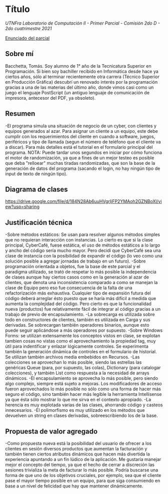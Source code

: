 # Título
*UTNFra Laboratorio de Computación II - Primer Parcial - Comisión 2do D - 2do cuatrimestre 2021*

[Enunciado del parcial](https://codeutnfra.github.io/programacion_2_laboratorio_2_apuntes/docs/evaluaciones/parciales/2d-primer-parcial/)

## Sobre mí

Bacchetta, Tomás. Soy alumno de 1° año de la Tecnicatura Superior en Programación. Si bien soy bachiller recibido en Informática desde hace ya ciertos años, sólo al terminar recientemente otra carrera (Técnico Superior en Producción Gráfica) descubrí un renovado interés por la programación gracias a una de las materias del último año, donde vimos casi como un juego el lenguaje PostScript (un antiguo lenguaje de comunicación de impresora, antecesor del PDF, ya obsoleto).

## Resumen

-El programa simula una situación de negocio de un cyber, con clientes y equipos generados al azar. Para asignar un cliente a un equipo, este debe cumplir con los requerimientos del cliente en cuando a software, juegos, periféricos y tipo de llamada (segun el número de teléfono que el cliente va a discar). Para más detalles está el tutorial en el formulario principal del programa. NOTA: Puede tardar unos segundos en iniciar por cómo funciona el motor de randomización, ya que a fines de un mejor testeo es posible que deba "relloear" muchas tiradas randomizadas, que son la base de la generación de datos del programa (sacando el login, no hay ningún tipo de input de texto de ningún tipo).


## Diagrama de clases

https://drive.google.com/file/d/184N28Ab6uuHVgrIjFP2YMAoh2GZNBoXl/view?usp=sharing

## Justificación técnica

-Sobre métodos estáticos: Se usan para resolver algunos métodos simples que no requieran interacción con instancias. Lo cierto es que si la clase principal, CyberCafé, fuese estática, el uso de métodos estáticos a lo largo y ancho del código sería mucho mayor. Pero decidí que CyberCafé sea una clase de instancia con la posibilidad de expandir el código (lo veo como una solución posible a agregar jornadas de trabajo en un futuro). -Sobre programación orientada a objetos, fue la base de este parcial y el paradigma utilizado, se trató de respetar lo más posible la independencia de clases aunque hay ciertos casos como en la generación al azar de clientes, que denota una inconsistencia comparado a como se manejan la clase de Equipo pero eso fue consecuencia de la falta de una refactorización más exhaustiva. Cualquier tipo de expansión futura del código deberá arreglar ésto puesto que se haría más difícil a medida que aumenta la complejidad del código. Pero cierto es que la funcionalidad nueva (productos) fue relativamente fácil de integrar al código gracias a un trabajo de previo de encapsulamiento. -La sobrecarga es utilizada sobre todo en constructores de clientes, también es utilizada en Carga y sus derivadas. Se sobrecargan también operadores binarios, aunque esto puede seguir aplicándose a más operadores por supuesto. -Sobre Windows Forms: se utilizan extensamente los conceptos vistos en clase, se explotan tambien cosas no vistas como el aprovechamiento la propiedad tag, muy útil para indentificar y enlazar lógicamente controles. Se experimenta también la generación dinámica de controles en el formulario de historial. Se utilizan también archivos media embebidos en Recursos. -Las colecciones se aprovechan lo más posible, siendo las estrellas las genéricas Queue (para, por supuesto, las colas), Dictionary (para catalogar colecciones), y también List como respuesta a la necesidad de arrays dinámicos. -El encapsulamiento se aprovecha lo más posible, pero siendo algo complejo, siempre está sujeto a mejoras. Los modificadores de acceso fueron aprovechados lo más posible no sólo como una forma de hacer más seguro el código, sino también hacer más legible la herramienta Intellisense ya que ésta sólo mostrar lo que me sirva en el contexto apropiado. -La herencia es muy explotada varias de las clases, ahorrando código y casteos innecesarios. -El polimorfismo es muy utilizado en los métodos que devuelven un string en clases derivadas, sobreescribiendo los de la base.

## Propuesta de valor agregado

-Como propuesta nueva está la posibilidad del usuario de ofrecer a los clientes en sesión diversos productos que aumentan la facturación y también tienen ciertos atributos dinámicos que hacen más divertida la experiencia apuntando a un fin lúdico de la aplicación. Me gustaría manejar mejor el concepto del tiempo, ya que el hecho de cerrar a discreción las sesiones trivializa la meta de facturar lo más posible. Podría buscarse una forma de que uno de los objetivos cruciales, por ejemplo, sea que el cliente pase el mayor tiempo posible en un equipo, para que siga consumiendo en base a un nivel de felicidad que hay que mantener dinámicamente.
